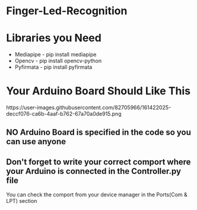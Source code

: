 # Finger-Led-Recognition
<h1>Libraries you Need</h1>
<ul>
  <li>Mediapipe - pip install mediapipe</li>
   <li>Opencv - pip install opencv-python</li>
   <li>Pyfirmata - pip install pyfirmata</li>
</ul>

<h1>Your Arduino Board Should Like This</h1>
https://user-images.githubusercontent.com/82705966/161422025-deccf076-ca6b-4aaf-b762-67a70a0de915.png


<h2 >NO Arduino Board is specified in the code so you can use anyone </h2>
<h2 >Don't forget to write your correct comport where your Arduino is connected in the Controller.py file</h2>
<p>You can check the comport from your device manager in the Ports(Com & LPT) section</p>
